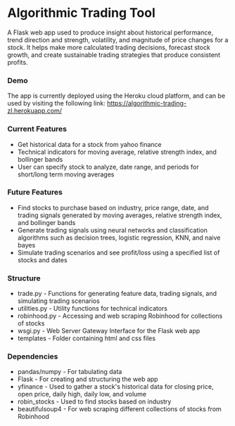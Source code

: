 # Algorithmic Trading Tool
A Flask web app used to produce insight about historical performance, trend direction and strength, volatility, and magnitude of price changes for a stock. It helps make more calculated trading decisions, forecast stock growth, and create sustainable trading strategies that produce consistent profits. 

### Demo
The app is currently deployed using the Heroku cloud platform, and can be used by visiting the following link: https://algorithmic-trading-zl.herokuapp.com/

### Current Features
- Get historical data for a stock from yahoo finance
- Technical indicators for moving average, relative strength index, and bollinger bands
- User can specify stock to analyze, date range, and periods for short/long term moving averages

### Future Features
- Find stocks to purchase based on industry, price range, date, and trading signals generated by moving averages, relative strength index, and bollinger bands
- Generate trading signals using neural networks and classification algorithms such as decision trees, logistic regression, KNN, and naive bayes
- Simulate trading scenarios and see profit/loss using a specified list of stocks and dates

### Structure
- trade.py - Functions for generating feature data, trading signals, and simulating trading scenarios
- utilities.py - Utility functions for technical indicators
- robinhood.py - Accessing and web scraping Robinhood for collections of stocks
- wsgi.py - Web Server Gateway Interface for the Flask web app
- templates - Folder containing html and css files

### Dependencies
- pandas/numpy - For tabulating data 
- Flask - For creating and structuring the web app
- yfinance - Used to gather a stock's historical data for closing price, open price, daily high, daily low, and volume
- robin_stocks - Used to find stocks based on industry
- beautifulsoup4 - For web scraping different collections of stocks from Robinhood


